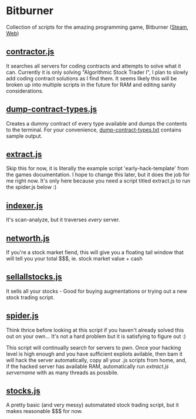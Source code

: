 # Bitburner
Collection of scripts for the amazing programming game, Bitburner ([Steam](https://store.steampowered.com/app/1812820/Bitburner/), [Web](https://danielyxie.github.io/bitburner/))

## [contractor.js](https://raw.githubusercontent.com/xsoc/Bitburner/main/contractor.js)
It searches all servers for coding contracts and attempts to solve what it can. Currently it is only solving "Algorithmic Stock Trader I", I plan to slowly add coding contract solutions as I find them. It seems likely this will be broken up into multiple scripts in the future for RAM and editing sanity considerations.

## [dump-contract-types.js](https://raw.githubusercontent.com/xsoc/Bitburner/main/dump-contract-types.js)
Creates a dummy contract of every type available and dumps the contents to the terminal. For your convenience, [dump-contract-types.txt](https://raw.githubusercontent.com/xsoc/Bitburner/main/dump-contract-types.txt) contains sample output.

## [extract.js](https://raw.githubusercontent.com/xsoc/Bitburner/main/extract.js)
Skip this for now, it is literally the example script 'early-hack-template' from the games documentation. I hope to change this later, but it does the job for me right now. It's only here because you need a script titled extract.js to run the spider.js below :)

## [indexer.js](https://raw.githubusercontent.com/xsoc/Bitburner/main/indexer.js)
It's scan-analyze, but it traverses *every* server.

## [networth.js](https://raw.githubusercontent.com/xsoc/Bitburner/main/networth.js)
If you're a stock market fiend, this will give you a floating tail window that will tell you your total $$$, ie. stock market value + cash

## [sellallstocks.js](https://raw.githubusercontent.com/xsoc/Bitburner/main/sellallstocks.js)
It sells all your stocks - Good for buying augmentations or trying out a new stock trading script.

## [spider.js](https://raw.githubusercontent.com/xsoc/Bitburner/main/spider.js)
Think thrice before looking at this script if you haven't already solved this out on your own... It's not a hard problem but it is satisfying to figure out :)

This script will continually search for servers to pwn. Once your hacking level is high enough and you have sufficient expliots avilable, then bam it will hack the server automatically, copy all your .js scripts from home, and, if the hacked server has available RAM, automatically run *extract.js servername* with as many threads as possbile.

## [stocks.js](https://raw.githubusercontent.com/xsoc/Bitburner/main/stocks.js)
A pretty basic (and very messy) automatated stock trading script, but it makes reasonable $$$ for now.
